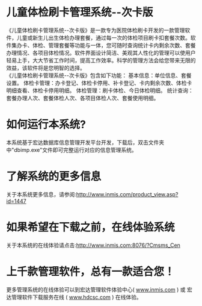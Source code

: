 # 儿童体检刷卡管理系统--次卡版

《儿童体检刷卡管理系统--次卡版》是一款专为医院体检刷卡开发的一款管理软件，儿童或新生儿出生体检办理套餐，通过每一次的体检项目刷卡扣套餐次数。软件集办卡、体检、管理套餐等功能与一体，您可随时查询统计卡内剩余次数、套餐办理情况、各项目体检情况。软件界面设计简洁、美观其人性化的管理可以使用户轻易上手，大大节省工作时间，提高工作效率。科学的管理方法会给您带来无限的效益，该软件将是您明智的选择。   
《儿童体检刷卡管理系统--次卡版》包含如下功能： 基本信息：单位信息、套餐设置。 体检卡管理：办卡登记、体检卡停用、补卡登记、卡内剩余次数、体检卡明细查看、体检卡停用明细。 体检管理：刷卡体检、今日体检明细。 统计查询：套餐办理人次、套餐体检人次、各项目体检人次、套餐使用明细。 

# 如何运行本系统?

本系统基于宏达数据库信息管理开发平台开发，下载后，双击文件夹中"dbimp.exe"文件即可完整运行对应的信息管理系统。

# 了解系统的更多信息

关于本系统更多信息，请参阅:http://www.inmis.com/product_view.asp?id=1447

# 如果希望在下载之前，在线体验系统

关于本系统的在线体验请点击:http://www.inmis.com:8076/?Cmsms_Cen

# 上千款管理软件，总有一款适合您！

更多管理系统的在线体验可以到宏达管理软件体验中心( www.inmis.com ) 或 宏达管理软件下载服务在线 ( www.hdcsc.com ) 在线体验。


